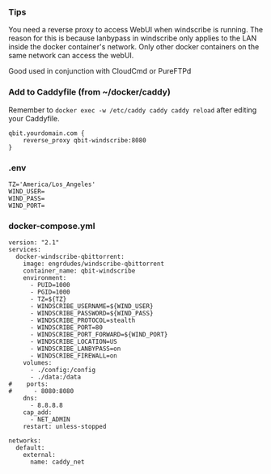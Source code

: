 ### Tips
You need a reverse proxy to access WebUI when windscribe is running. The reason for this is because lanbypass in windscribe only applies to the LAN inside the docker container's network. Only other docker containers on the same network can access the webUI.

Good used in conjunction with CloudCmd or PureFTPd

### Add to Caddyfile (from ~/docker/caddy)
Remember to `docker exec -w /etc/caddy caddy caddy reload` after editing your Caddyfile.

```
qbit.yourdomain.com {
	reverse_proxy qbit-windscribe:8080
}
```

### .env
```
TZ='America/Los_Angeles'
WIND_USER=
WIND_PASS=
WIND_PORT=
```

### docker-compose.yml
```
version: "2.1"
services:
  docker-windscribe-qbittorrent:
    image: engrdudes/windscribe-qbittorrent
    container_name: qbit-windscribe
    environment:
      - PUID=1000
      - PGID=1000
      - TZ=${TZ}
      - WINDSCRIBE_USERNAME=${WIND_USER}
      - WINDSCRIBE_PASSWORD=${WIND_PASS}
      - WINDSCRIBE_PROTOCOL=stealth
      - WINDSCRIBE_PORT=80
      - WINDSCRIBE_PORT_FORWARD=${WIND_PORT}
      - WINDSCRIBE_LOCATION=US
      - WINDSCRIBE_LANBYPASS=on
      - WINDSCRIBE_FIREWALL=on
    volumes:
      - ./config:/config
      - ./data:/data
#    ports:
#      - 8080:8080
    dns:
      - 8.8.8.8
    cap_add:
      - NET_ADMIN
    restart: unless-stopped
	
networks:
  default:
    external:
      name: caddy_net
```
